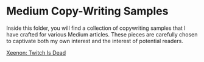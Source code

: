 # Medium Copy-Writing Samples 

Inside this folder, you will find a collection of copywriting samples that I have crafted for various Medium articles. These pieces are carefully chosen to captivate both my own interest and the interest of potential readers.

[Xeenon: Twitch Is Dead](https://github.com/dyanabutler/writing-samples/blob/main/mediumWriter/twitchisdead.md)

